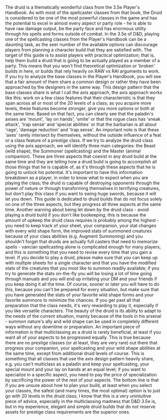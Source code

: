 The druid is a thematically wonderful class from the 3.5e Player's Handbook. As with most of the spellcaster classes from that book, the Druid is considered to be one of the most powerful classes in the game and has the potential to excel in almost every aspect or party role - he is able to have raw damage output, be the party face and has enormous utility through his spells and forms outside of combat.
In the 3.5e of D&D, playing one of the spellcasting classes from the Player's Handbook can be a daunting task, as the seer number of the available options can discourage players from planning a character build that they are satisfied with. The target of this guide is to assist players with practical optimization; that is, help them build a druid that is going to be actually played as a member of a party. This means that you won't find theoretical optimization or 'broken' builds in here, or builds that rely heavily on RAW vs RAI arguments to work.
If you try to analyze the base classes in the Player's Handbook, you will see that a fair amount of them share a common design or rather they have been approached by the designers in the same way. This design pattern that the base classes share is what I call the axis approach; the axis approach works like this: work on a few class features that their characteristic is that they span across all or most of the 20 levels of a class; as you acquire more levels, these features become stronger, give you more options or both at the same time. Based on that fact, you can clearly see that the paladin's axises are 'mount', 'lay on hands', 'smite' or that the rogue class has 'sneak attack', 'trap sense' and 'special abilities' or that the barbarian is all about 'rage', 'damage reduction' and 'trap sense'. An important note is that these 'axes' rarely intersect by themselves, without the outside influence of a feat or a class feature of a prestige class.
If we try to analyze the druid class using the axis approach, we will identify three main categories: the Beast (wild shape), the Summoner (spellcasting) and the Master (animal companion). These are three aspects that coexist in any druid build at the same time and they are telling how a druid build is going to accomplish all those things that he is capable of, as it's through these aspects that he is going to unlock his potential. It's important to have this information breakdown as a player, in order to know what to expect when you are playing the class; the druid is capable of destroying opponents through the power of nature or through transforming themselves in terrifying creatures, but don't play this class if you want to swing huge swords, because it will let you down.
This guide is dedicated to druid builds that do not focus solely on one of the three aspects, but they progress all three aspects at the same time.
Another warning about being let down by the druid class - avoid playing a druid build if you don't like bookeeping; this is because the amount of upkeep the druid class requires is probably among the highest - you need to keep track of your sheet, your companion, your stat changes with every wild shape form, the improved stats of summoned creatures because of your class abilities (e.g. Augment Summoning) and you shouldn't forget that druids are actually full casters that need to memorize spells - vancian spellcasting alone is complicated enough for many players; and this is something that you need to revise every time that you gain a level. If you decide to play a druid, please make sure that you can keep up with multiple sheets for a single character and that you have the modified stats of the creatures that you most like to summon readily available; if you try to generate the stats on-the-fly you will be losing a lot of time going through manuals and you will end up irritating your DM and your friends if you keep doing it all the time. Of course, sooner or later you will have to do this, because you can't be prepared for every situation, but make sure that you have generated the stats of your favorite wild shape forms and your favorite summons to minimize the chances.
If you get past all that preparation that the class needs, it's very rewarding to play it, especially if you like versatile characters. The beauty of the druid is its ability to adapt to the needs of the current situation, mainly because of the tools in his arsenal - summon nature's ally and wild shape can be used in completely different ways without any downtime or preparation.
An important piece of information is that multiclassing as a druid is rarely beneficial, at least if you want all of your aspects to be progressed equally. This is true because there are no prestige classes (or at least, they are very rare) out there that progress your companion, your spellcasting and your wild shape abilities at the same time, except from additional druid levels of course. This is something that all classes that use the axis design pattern heavily share, e.g. you can't multiclass as a paladin and keep your spellcasting, your special mount and your lay on hands at an equal level; if you want to specialize in a specific aspect, you need to pay the price of specialization by sacrificing the power of the rest of your aspects. The bottom line is that if you are unsure about how to plan your build, at least when you select your classes, the safest (and many times, the most optimal) option is to just go with 20 levels in the druid class; I know that this is a very unintuitive piece of advice, especially in the multiclassing madness that D&D 3.5e is, but in my experience, elegant and simple druid builds that do not reserve assets for prestige class requirements are the superior ones.
